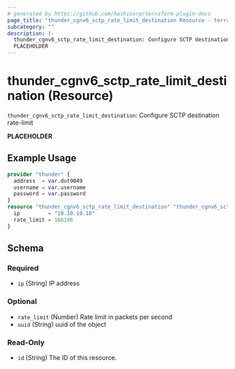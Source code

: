 ```yaml
---
# generated by https://github.com/hashicorp/terraform-plugin-docs
page_title: "thunder_cgnv6_sctp_rate_limit_destination Resource - terraform-provider-thunder"
subcategory: ""
description: |-
  thunder_cgnv6_sctp_rate_limit_destination: Configure SCTP destination rate-limit
  PLACEHOLDER
---
```


# thunder_cgnv6_sctp_rate_limit_destination (Resource)

`thunder_cgnv6_sctp_rate_limit_destination`: Configure SCTP destination rate-limit

__PLACEHOLDER__

## Example Usage

```terraform
provider "thunder" {
  address  = var.dut9049
  username = var.username
  password = var.password
}
resource "thunder_cgnv6_sctp_rate_limit_destination" "thunder_cgnv6_sctp_rate_limit_destination" {
  ip         = "10.10.10.10"
  rate_limit = 166196
}
```

<!-- schema generated by tfplugindocs -->
## Schema

### Required

- `ip` (String) IP address

### Optional

- `rate_limit` (Number) Rate limit in packets per second
- `uuid` (String) uuid of the object

### Read-Only

- `id` (String) The ID of this resource.



